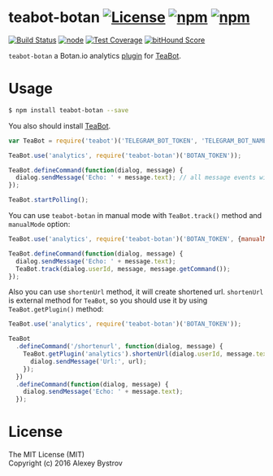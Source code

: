 teabot-botan  [![License](https://img.shields.io/github/license/strikeentco/teabot-botan.svg)](https://github.com/strikeentco/teabot-botan/blob/master/LICENSE) [![npm](https://img.shields.io/npm/v/teabot-botan.svg)](https://www.npmjs.com/package/teabot-botan) [![npm](https://img.shields.io/badge/teabot-plugin-blue.svg)](https://github.com/strikeentco/teabot/tree/master/docs/PLUGINS.md)
==========
[![Build Status](https://travis-ci.org/strikeentco/teabot-botan.svg)](https://travis-ci.org/strikeentco/teabot-botan) [![node](https://img.shields.io/node/v/teabot-botan.svg)](https://www.npmjs.com/package/teabot-botan) [![Test Coverage](https://codeclimate.com/github/strikeentco/teabot-botan/badges/coverage.svg)](https://codeclimate.com/github/strikeentco/teabot-botan/coverage) [![bitHound Score](https://www.bithound.io/github/strikeentco/teabot-botan/badges/score.svg)](https://www.bithound.io/github/strikeentco/teabot-botan)

`teabot-botan` a Botan.io analytics [plugin](https://github.com/strikeentco/teabot/tree/master/docs/PLUGINS.md) for [TeaBot](https://github.com/strikeentco/teabot).

# Usage

```sh
$ npm install teabot-botan --save
```

You also should install [TeaBot](https://github.com/strikeentco/teabot).

```js
var TeaBot = require('teabot')('TELEGRAM_BOT_TOKEN', 'TELEGRAM_BOT_NAME');

TeaBot.use('analytics', require('teabot-botan')('BOTAN_TOKEN'));

TeaBot.defineCommand(function(dialog, message) {
  dialog.sendMessage('Echo: ' + message.text); // all message events will be sent directly to botan.io
});

TeaBot.startPolling();
```

You can use `teabot-botan` in manual mode with `TeaBot.track()` method and `manualMode` option:
```js
TeaBot.use('analytics', require('teabot-botan')('BOTAN_TOKEN', {manualMode: true}));

TeaBot.defineCommand(function(dialog, message) {
  dialog.sendMessage('Echo: ' + message.text);
  TeaBot.track(dialog.userId, message, message.getCommand());
});
```

Also you can use `shortenUrl` method, it will create shortened url. `shortenUrl` is external method for `TeaBot`, so you should use it by using `TeaBot.getPlugin()` method:
```js
TeaBot.use('analytics', require('teabot-botan')('BOTAN_TOKEN'));

TeaBot
  .defineCommand('/shortenurl', function(dialog, message) {
    TeaBot.getPlugin('analytics').shortenUrl(dialog.userId, message.text).then(function(url) {
      dialog.sendMessage('Url:', url);
    });
  })
  .defineCommand(function(dialog, message) {
    dialog.sendMessage('Echo: ' + message.text);
  });
```
# License

The MIT License (MIT)<br/>
Copyright (c) 2016 Alexey Bystrov
